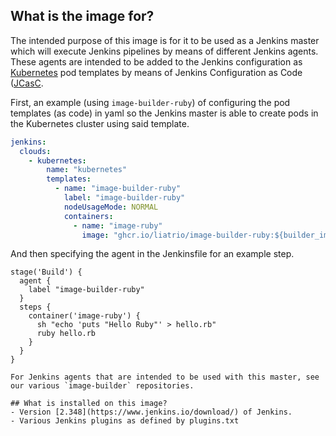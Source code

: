 ## What is the image for?
The intended purpose of this image is for it to be used as a Jenkins master which will execute Jenkins pipelines by means of different Jenkins agents. These agents are intended to be added to the Jenkins configuration as [Kubernetes](ihttps://plugins.jenkins.io/kubernetes/) pod templates by means of Jenkins Configuration as Code ([JCasC](https://github.com/jenkinsci/configuration-as-code-plugin/blob/master/README.md).

First, an example (using `image-builder-ruby`) of configuring the pod templates (as code) in yaml so the Jenkins master is able to create pods in the Kubernetes cluster using said template.

```yaml
jenkins:
  clouds:
    - kubernetes:
        name: "kubernetes"
        templates:
          - name: "image-builder-ruby"
            label: "image-builder-ruby"
            nodeUsageMode: NORMAL
            containers:
              - name: "image-ruby"
                image: "ghcr.io/liatrio/image-builder-ruby:${builder_images_version}"
```
And then specifying the agent in the Jenkinsfile for an example step.

```jenkins
stage('Build') {
  agent {
    label "image-builder-ruby"
  }
  steps {
    container('image-ruby') {
      sh "echo 'puts "Hello Ruby"' > hello.rb"
      ruby hello.rb
    }
  }
}

For Jenkins agents that are intended to be used with this master, see our various `image-builder` repositories.

## What is installed on this image?
- Version [2.348](https://www.jenkins.io/download/) of Jenkins.
- Various Jenkins plugins as defined by plugins.txt
